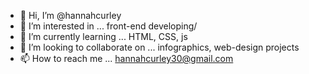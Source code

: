 - 👋 Hi, I’m @hannahcurley
- 👀 I’m interested in ... front-end developing/
- 🌱 I’m currently learning ... HTML, CSS, js
- 💞️ I’m looking to collaborate on ... infographics, web-design projects
- 📫 How to reach me ... hannahcurley30@gmail.com

<!---
hannahcurley/hannahcurley is a ✨ special ✨ repository because its `README.md` (this file) appears on your GitHub profile.
You can click the Preview link to take a look at your changes.
--->
